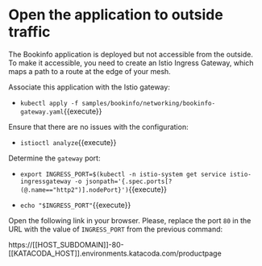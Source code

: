 # Open the application to outside traffic

The Bookinfo application is deployed but not accessible from the outside. To make it accessible, you need to create an Istio Ingress Gateway, which maps a path to a route at the edge of your mesh.

Associate this application with the Istio gateway:

- `kubectl apply -f samples/bookinfo/networking/bookinfo-gateway.yaml`{{execute}}

Ensure that there are no issues with the configuration:

- `istioctl analyze`{{execute}}

Determine the `gateway` port:

- `export INGRESS_PORT=$(kubectl -n istio-system get service istio-ingressgateway -o jsonpath='{.spec.ports[?(@.name=="http2")].nodePort}')`{{execute}}

- `echo "$INGRESS_PORT"`{{execute}}

Open the following link in your browser. Please, replace the port `80` in the URL with the value of `INGRESS_PORT` from the previous command:

https://[[HOST_SUBDOMAIN]]-80-[[KATACODA_HOST]].environments.katacoda.com/productpage